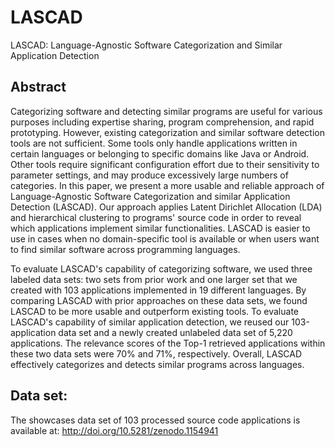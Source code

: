 # LASCAD
LASCAD: Language-Agnostic Software Categorization and Similar Application Detection


## Abstract
Categorizing software and detecting similar programs are useful for various purposes including expertise sharing, program comprehension, and rapid prototyping. However, existing categorization and similar software detection tools are not sufficient. Some tools only handle applications written in certain languages or belonging to specific domains like Java or Android. Other tools require significant configuration effort due to their sensitivity to parameter settings, and may produce excessively large numbers of categories. In this paper, we present a more usable and reliable approach of Language-Agnostic Software Categorization and similar Application Detection (LASCAD). Our approach applies Latent Dirichlet Allocation (LDA) and hierarchical clustering to programs' source code in order to reveal which applications implement similar functionalities.
LASCAD is easier to use in cases when no domain-specific tool is available or when users want to find similar software across programming languages.

To evaluate LASCAD's capability of categorizing software, we used three labeled data sets: two sets from prior work and one larger set that we created with 103 applications implemented in 19 different languages. By comparing LASCAD with prior approaches on these data sets, we found LASCAD to be more usable and outperform existing tools. To evaluate LASCAD's capability of similar application detection, we reused our 103-application data set and a newly created unlabeled data set of 5,220 applications. The relevance scores of the Top-1 retrieved applications within these two data sets were 70% and 71%, respectively. Overall, LASCAD effectively categorizes and detects similar programs across languages.

## Data set:
The showcases data set of 103 processed source code applications is available at:
http://doi.org/10.5281/zenodo.1154941
